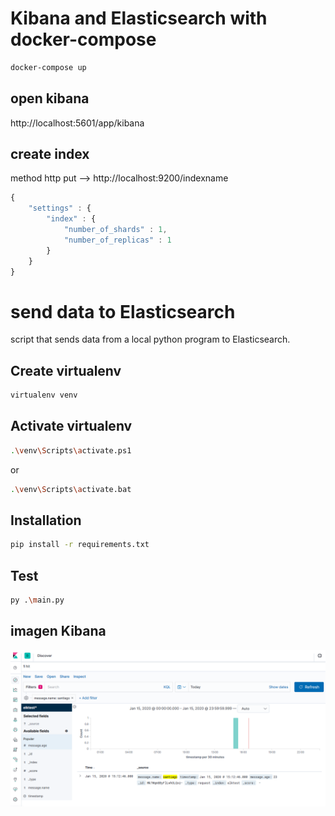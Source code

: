 # Kibana and Elasticsearch with docker-compose

```bash
docker-compose up
```
## open kibana 
http://localhost:5601/app/kibana

## create index
method http put --> http://localhost:9200/indexname
```javascript
{
    "settings" : {
        "index" : {
            "number_of_shards" : 1, 
            "number_of_replicas" : 1 
        }
    }
}
```

# send data to Elasticsearch
script that sends data from a local python program to Elasticsearch. 

## Create virtualenv
```bash
virtualenv venv
```
## Activate virtualenv
```bash
.\venv\Scripts\activate.ps1
```
or
```bash
.\venv\Scripts\activate.bat
```

## Installation
```bash
pip install -r requirements.txt
```

## Test
```bash
py .\main.py
```

## imagen Kibana
![alt](images/kibana.png)


